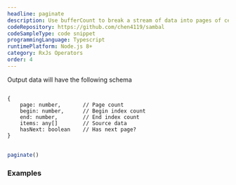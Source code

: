 ```yaml
---
headline: paginate
description: Use bufferCount to break a stream of data into pages of certain size.  Paginate will keep track of the number of pages, the begin and end index count of the items in the page.  Source data passed to paginate needs to be an array. 
codeRepository: https://github.com/chen4119/sambal
codeSampleType: code snippet
programmingLanguage: Typescript
runtimePlatform: Node.js 8+
category: RxJs Operators
order: 4
---
```


Output data will have the following schema

<pre>
<code>
{
    page: number,       // Page count
    begin: number,      // Begin index count
    end: number,        // End index count
    items: any[]        // Source data
    hasNext: boolean    // Has next page?
}
</code>
</pre>

```ts
paginate()
```

### __Examples__